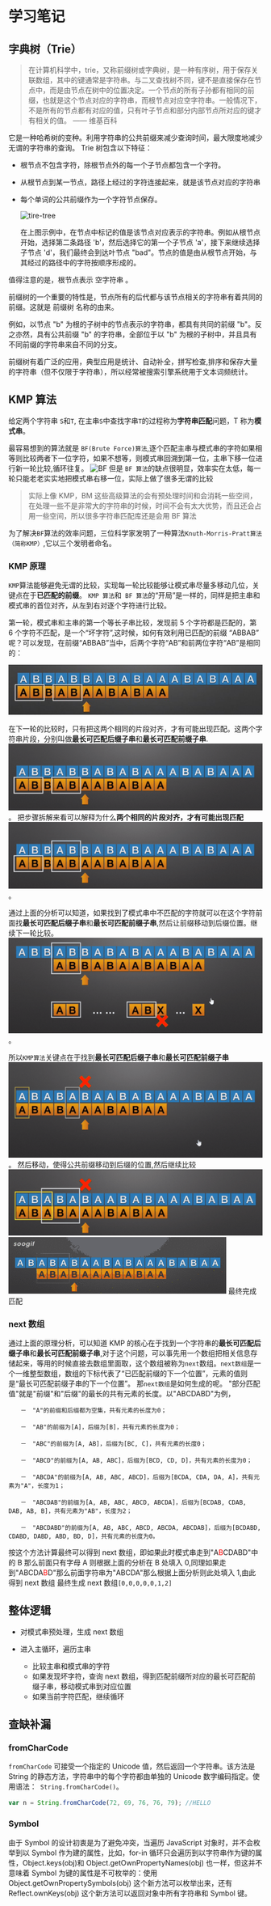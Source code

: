<!--
 * @Author: songyzh
 * @Date: 2020-12-21 15:35:43
 * @LastEditors: songyzh
 * @LastEditTime: 2021-01-13 15:47:35
-->

# 学习笔记

## 字典树（Trie）

> 在计算机科学中，trie，又称前缀树或字典树，是一种有序树，用于保存关联数组，其中的键通常是字符串。与二叉查找树不同，键不是直接保存在节点中，而是由节点在树中的位置决定。一个节点的所有子孙都有相同的前缀，也就是这个节点对应的字符串，而根节点对应空字符串。一般情况下，不是所有的节点都有对应的值，只有叶子节点和部分内部节点所对应的键才有相关的值。 —— 维基百科

它是一种哈希树的变种。利用字符串的公共前缀来减少查询时间，最大限度地减少无谓的字符串的查询。
Trie 树包含以下特征：

- 根节点不包含字符，除根节点外的每一个子节点都包含一个字符。
- 从根节点到某一节点，路径上经过的字符连接起来，就是该节点对应的字符串
- 每个单词的公共前缀作为一个字符节点保存。

  ![tire-tree](./trie-tree.png)

  在上图示例中，在节点中标记的值是该节点对应表示的字符串。例如从根节点开始，选择第二条路径 'b'，然后选择它的第一个子节点 'a'，接下来继续选择子节点 'd'，我们最终会到达叶节点 "bad"。节点的值是由从根节点开始，与其经过的路径中的字符按顺序形成的。

值得注意的是，根节点表示 空字符串 。

前缀树的一个重要的特性是，节点所有的后代都与该节点相关的字符串有着共同的前缀。这就是 前缀树 名称的由来。

例如，以节点 "b" 为根的子树中的节点表示的字符串，都具有共同的前缀 "b"。反之亦然，具有公共前缀 "b" 的字符串，全部位于以 "b" 为根的子树中，并且具有不同前缀的字符串来自不同的分支。

前缀树有着广泛的应用，典型应用是统计、自动补全，拼写检查,排序和保存大量的字符串（但不仅限于字符串），所以经常被搜索引擎系统用于文本词频统计。

## KMP 算法

给定两个字符串 `S`和`T`, 在主串`S`中查找字串`T`的过程称为**字符串匹配**问题，T 称为**模式串**。

最容易想到的算法就是 `BF(Brute Force)算法`,逐个匹配主串与模式串的字符如果相等则比较两者下一位字符，如果不想等，则模式串回溯到第一位，主串下移一位进行新一轮比较,循环往复。
![BF](./bf.gif)
但是 `BF 算法`的缺点很明显，效率实在太低，每一轮只能老老实实地把模式串右移一位，实际上做了很多无谓的比较

> 实际上像 KMP，BM 这些高级算法的会有预处理时间和会消耗一些空间，在处理一些不是非常大的字符串的时候，时间不会有太大优势，而且还会占用一些空间，所以很多字符串匹配库还是会用 BF 算法

为了解决`BF`算法的效率问题，三位科学家发明了一种算法`Knuth-Morris-Pratt算法（简称KMP）`,它以三个发明者命名。

### KMP 原理

`KMP`算法能够避免无谓的比较，实现每一轮比较能够让模式串尽量多移动几位，关键点在于**已匹配的前缀**。
`KMP 算法`和` BF 算法`的“开局”是一样的，同样是把主串和模式串的首位对齐，从左到右对逐个字符进行比较。

第一轮，模式串和主串的第一个等长子串比较，发现前 5 个字符都是匹配的，第 6 个字符不匹配，是一个“坏字符”,这时候，如何有效利用已匹配的前缀 “ABBAB” 呢？可以发现，在前缀“ABBAB”当中，后两个字符“AB”和前两位字符“AB”是相同的：

![pattern](./assets/pattern.jpeg)

在下一轮的比较时，只有把这两个相同的片段对齐，才有可能出现匹配。这两个字符串片段，分别叫做**最长可匹配后缀子串**和**最长可匹配前缀子串**.
![KMP](./assets/kmp.gif)。
把步骤拆解来看可以解释为什么**两个相同的片段对齐，才有可能出现匹配**
![KMP](./assets/kmp1.gif)。

通过上面的分析可以知道，如果找到了模式串中不匹配的字符就可以在这个字符前面找**最长可匹配后缀子串**和**最长可匹配前缀子串**,然后让前缀移动到后缀位置。继续下一轮比较。
![KMP](./assets/kmp2.gif)。

所以`KMP算法`关键点在于找到**最长可匹配后缀子串**和**最长可匹配前缀子串**
![KMP](./assets/kmp3.gif)。
然后移动，使得公共前缀移动到后缀的位置,然后继续比较
![KMP](./assets/kmp4.gif)
![KMP](./assets/kmp5.gif)
最终完成匹配

### next 数组

通过上面的原理分析，可以知道 KMP 的核心在于找到一个字符串的**最长可匹配后缀子串**和**最长可匹配前缀子串**,对于这个问题，可以事先用一个数组把相关信息存储起来，等用的时候直接去数组里面取，这个数组被称为`next`数组。`next数组`是一个一维整型数组，数组的下标代表了“已匹配前缀的下一个位置”，元素的值则是“最长可匹配前缀子串的下一个位置”。 那`next数组`是如何生成的呢。
"部分匹配值"就是"前缀"和"后缀"的最长的共有元素的长度。以"ABCDABD"为例，

```
　　－　"A"的前缀和后缀都为空集，共有元素的长度为0；

　　－　"AB"的前缀为[A]，后缀为[B]，共有元素的长度为0；

　　－　"ABC"的前缀为[A, AB]，后缀为[BC, C]，共有元素的长度0；

　　－　"ABCD"的前缀为[A, AB, ABC]，后缀为[BCD, CD, D]，共有元素的长度为0；

　　－　"ABCDA"的前缀为[A, AB, ABC, ABCD]，后缀为[BCDA, CDA, DA, A]，共有元素为"A"，长度为1；

　　－　"ABCDAB"的前缀为[A, AB, ABC, ABCD, ABCDA]，后缀为[BCDAB, CDAB, DAB, AB, B]，共有元素为"AB"，长度为2；

　　－　"ABCDABD"的前缀为[A, AB, ABC, ABCD, ABCDA, ABCDAB]，后缀为[BCDABD, CDABD, DABD, ABD, BD, D]，共有元素的长度为0。
```

按这个方法计算最终可以得到 next 数组，即如果此时模式串走到"A<span style="color:red">B</span>CDABD"中的 B 那么前面只有字母 A 则根据上面的分析在 B 处填入 0,同理如果走到"ABCDA<span style="color:red">B</span>D"那么前面字符串为"ABCDA"那么根据上面分析则此处填入 1,由此得到 next 数组
最终生成 next 数组`[0,0,0,0,0,1,2]`

## 整体逻辑

- 对模式串预处理，生成 next 数组

- 进入主循环，遍历主串
  - 比较主串和模式串的字符
  - 如果发现坏字符，查询 next 数组，得到匹配前缀所对应的最长可匹配前缀子串，移动模式串到对应位置
  - 如果当前字符匹配，继续循环

## 查缺补漏

### fromCharCode

`fromCharCode` 可接受一个指定的 Unicode 值，然后返回一个字符串。该方法是 String 的静态方法，字符串中的每个字符都由单独的 Unicode 数字编码指定。使用语法：` String.fromCharCode()`。

```javascript
var n = String.fromCharCode(72, 69, 76, 76, 79); //HELLO
```

### Symbol

由于 Symbol 的设计初衷是为了避免冲突，当遍历 JavaScript 对象时，并不会枚举到以 Symbol 作为建的属性，比如，for-in 循环只会遍历到以字符串作为键的属性，Object.keys(obj)和 Object.getOwnPropertyNames(obj) 也一样，但这并不意味着 Symbol 为键的属性是不可枚举的：使用 Object.getOwnPropertySymbols(obj) 这个新方法可以枚举出来，还有 Reflect.ownKeys(obj) 这个新方法可以返回对象中所有字符串和 Symbol 键。
